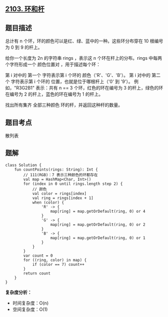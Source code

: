 ## [2103. 环和杆](https://leetcode.cn/problems/rings-and-rods/description/)

## 题目描述

总计有 n 个环，环的颜色可以是红、绿、蓝中的一种。这些环分布穿在 10 根编号为 0 到 9 的杆上。

给你一个长度为 2n 的字符串 rings ，表示这 n 个环在杆上的分布。rings 中每两个字符形成一个 颜色位置对 ，用于描述每个环：

第 i 对中的 第一个 字符表示第 i 个环的 颜色（'R'、'G'、'B'）。
第 i 对中的 第二个 字符表示第 i 个环的 位置，也就是位于哪根杆上（'0' 到 '9'）。
例如，"R3G2B1" 表示：共有 n == 3 个环，红色的环在编号为 3 的杆上，绿色的环在编号为 2 的杆上，蓝色的环在编号为 1 的杆上。

找出所有集齐 全部三种颜色 环的杆，并返回这种杆的数量。

## 题目考点

散列表

## 题解
 
```
class Solution {
    fun countPoints(rings: String): Int {
        // 111(RGB)：7 表示三种颜色的环都存在
        val map = HashMap<Char, Int>()
        for (index in 0 until rings.length step 2) {
            // 颜色
            val color = rings[index]
            val ring = rings[index + 1]
            when (color) {
                'R' -> {
                    map[ring] = map.getOrDefault(ring, 0) or 4
                }
                'G' -> {
                    map[ring] = map.getOrDefault(ring, 0) or 2
                }
                'B' -> {
                    map[ring] = map.getOrDefault(ring, 0) or 1
                }
            }
        }
        var count = 0
        for ((ring, color) in map) {
            if (color == 7) count++
        }
        return count
    }
}
```

**复杂度分析：**

- 时间复杂度：O(n)
- 空间复杂度：O(1) 
